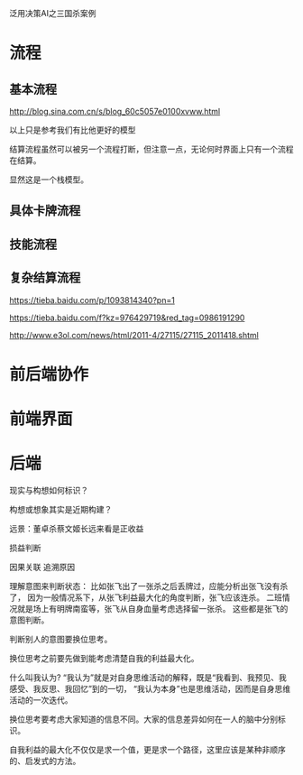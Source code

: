 泛用决策AI之三国杀案例

# 流程

## 基本流程

http://blog.sina.com.cn/s/blog_60c5057e0100xvww.html

以上只是参考我们有比他更好的模型

结算流程虽然可以被另一个流程打断，但注意一点，无论何时界面上只有一个流程在结算。

显然这是一个栈模型。


## 具体卡牌流程

## 技能流程

## 复杂结算流程

https://tieba.baidu.com/p/1093814340?pn=1

https://tieba.baidu.com/f?kz=976429719&red_tag=0986191290

http://www.e3ol.com/news/html/2011-4/27115/27115_2011418.shtml

# 前后端协作

# 前端界面

# 后端

现实与构想如何标识？

构想或想象其实是近期构建？

远景：董卓杀蔡文姬长远来看是正收益

损益判断

因果关联 追溯原因

理解意图来判断状态：
比如张飞出了一张杀之后丢牌过，应能分析出张飞没有杀了，
因为一般情况系下，从张飞利益最大化的角度判断，张飞应该连杀。
二班情况就是场上有明牌南蛮等，张飞从自身血量考虑选择留一张杀。
这些都是张飞的意图判断。

判断别人的意图要换位思考。

换位思考之前要先做到能考虑清楚自我的利益最大化。

什么叫我认为? “我认为”就是对自身思维活动的解释，既是“我看到、我预见、我感受、我反思、我回忆”到的一切，
“我认为本身”也是思维活动，因而是自身思维活动的一次迭代。

换位思考要考虑大家知道的信息不同。大家的信息差异如何在一人的脑中分别标识。


自我利益的最大化不仅仅是求一个值，更是求一个路径，这里应该是某种非顺序的、启发式的方法。





